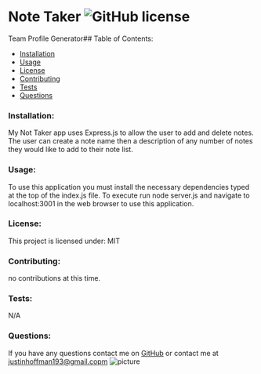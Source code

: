 # Note Taker  ![GitHub license](https://img.shields.io/github/license/Naereen/StrapDown.js.svg)
Team Profile Generator## Table of Contents:
* [Installation](#installation)
* [Usage](#usage)
* [License](#license)
* [Contributing](#contributing)
* [Tests](#tests)
* [Questions](#questions)
### Installation:
My Not Taker app uses Express.js to allow the user to add and delete notes. The user can create a note name then a description of any number of 
notes they would like to add to their note list.

### Usage:
To use this application you must install the necessary dependencies typed at the top of the index.js file. To execute run node server.js and 
navigate to localhost:3001 in the web browser to use this application. 
### License:
This project is licensed under:
MIT
### Contributing:
no contributions at this time.
### Tests:
N/A
### Questions:
If you have any questions contact me on [GitHub](https://github.com/shiromajh) or contact 
me at justinhoffman193@gmail.copm
![picture](https://github.com/shiromajh.png?size=80)
    
 
